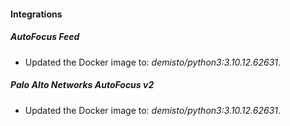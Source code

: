 #### Integrations
##### AutoFocus Feed
- Updated the Docker image to: *demisto/python3:3.10.12.62631*.
##### Palo Alto Networks AutoFocus v2
- Updated the Docker image to: *demisto/python3:3.10.12.62631*.
